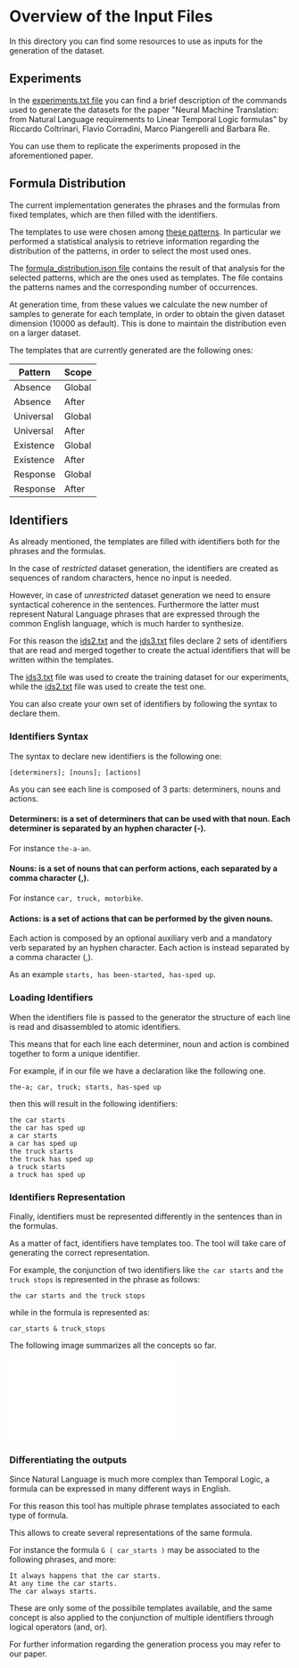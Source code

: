 # **Overview of the Input Files**

In this directory you can find some resources to use as inputs for the generation of the dataset.

## **Experiments**

In the [experiments.txt file](./experiments.txt) you can find a brief description of the commands used to generate the datasets for the paper "Neural Machine Translation: from Natural Language requirements to Linear Temporal Logic formulas” by Riccardo Coltrinari, Flavio Corradini, Marco Piangerelli and Barbara Re.

You can use them to replicate the experiments proposed in the aforementioned paper.

## **Formula Distribution**

The current implementation generates the phrases and the formulas from fixed templates, which are then filled with the identifiers.

The templates to use were chosen among [these patterns](https://matthewbdwyer.github.io/psp/patterns/ltl.html).
In particular we performed a statistical analysis to retrieve information regarding the distribution of the patterns, in order to select the most used ones.

The [formula_distribution.json file](./formula_distribution.json) contains the result of that analysis for the selected patterns, which are the ones used as templates.
The file contains the patterns names and the corresponding number of occurrences.

At generation time, from these values we calculate the new number of samples to generate for each template, in order to obtain the given dataset dimension (10000 as default).
This is done to maintain the distribution even on a larger dataset.

The templates that are currently generated are the following ones:

| Pattern | Scope |
|---------|-------|
| Absence | Global |
| Absence | After |
| Universal | Global |
| Universal | After |
| Existence | Global |
| Existence | After |
| Response | Global |
| Response | After |

## **Identifiers**

As already mentioned, the templates are filled with identifiers both for the phrases and the formulas.

In the case of *restricted* dataset generation, the identifiers are created as sequences of random characters, hence no input is needed.

However, in case of *unrestricted* dataset generation we need to ensure syntactical coherence in the sentences.
Furthermore the latter must represent Natural Language phrases that are expressed through the common English language, which is much harder to synthesize.

For this reason the [ids2.txt](./ids2.txt) and the [ids3.txt](./ids3.txt) files declare 2 sets of identifiers that are read and merged together to create the actual identifiers that will be written within the templates.

The [ids3.txt](./ids3.txt) file was used to create the training dataset for our experiments, while the [ids2.txt](./ids2.txt) file was used to create the test one.

You can also create your own set of identifiers by following the syntax to declare them.

### **Identifiers Syntax**

The syntax to declare new identifiers is the following one:

```[determiners]; [nouns]; [actions]```

As you can see each line is composed of 3 parts: determiners, nouns and actions.

#### **Determiners**: is a set of determiners that can be used with that noun. Each determiner is separated by an hyphen character (-).

For instance ```the-a-an```.

#### **Nouns**: is a set of nouns that can perform actions, each separated by a comma character (,).

For instance ```car, truck, motorbike```.

#### **Actions**: is a set of actions that can be performed by the given nouns.

Each action is composed by an optional auxiliary verb and a mandatory verb separated by an hyphen character.
Each action is instead separated by a comma character (,).

As an example ```starts, has been-started, has-sped up```.

### **Loading Identifiers**

When the identifiers file is passed to the generator the structure of each line is read and disassembled to atomic identifiers.

This means that for each line each determiner, noun and action is combined together to form a unique identifier.

For example, if in our file we have a declaration like the following one.

```the-a; car, truck; starts, has-sped up```

then this will result in the following identifiers:

```
the car starts
the car has sped up
a car starts
a car has sped up
the truck starts
the truck has sped up
a truck starts
a truck has sped up
```

### **Identifiers Representation**

Finally, identifiers must be represented differently in the sentences than in the formulas.

As a matter of fact, identifiers have templates too.
The tool will take care of generating the correct representation.

For example, the conjunction of two identifiers like ```the car starts``` and ```the truck stops``` is represented in the phrase as follows:

```the car starts and the truck stops```

while in the formula is represented as:

```car_starts & truck_stops```

The following image summarizes all the concepts so far.

![Identifiers structure image](./images/ids_struct.pdf)

### **Differentiating the outputs**

Since Natural Language is much more complex than Temporal Logic, a formula can be expressed in many different ways in English.

For this reason this tool has multiple phrase templates associated to each type of formula.

This allows to create several representations of the same formula.

For instance the formula ```G ( car_starts )``` may be associated to the following phrases, and more:

```
It always happens that the car starts.
At any time the car starts.
The car always starts.
```

These are only some of the possibile templates available, and the same concept is also applied to the conjunction of multiple identifiers through logical operators (and, or).

For further information regarding the generation process you may refer to our paper.